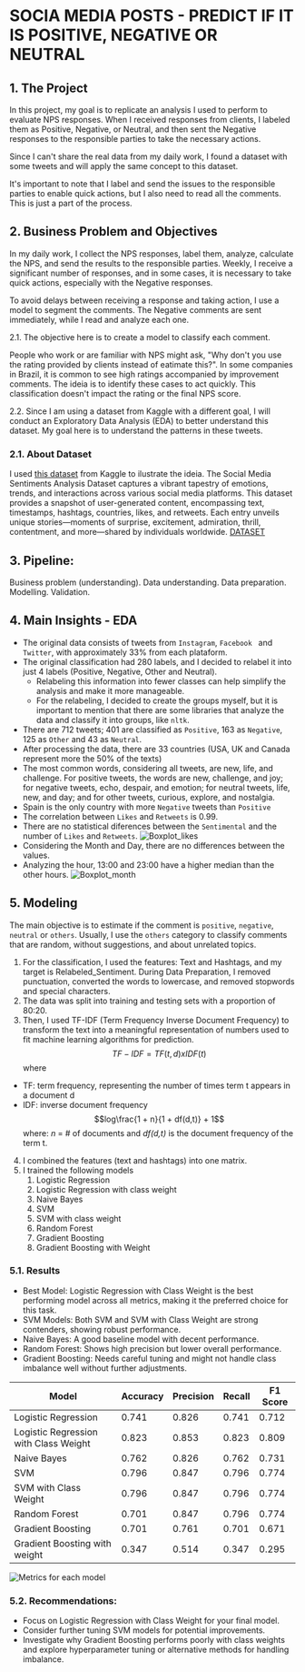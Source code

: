 # SOCIA MEDIA POSTS - PREDICT IF IT IS POSITIVE, NEGATIVE OR NEUTRAL

## 1. The Project

In this project, my goal is to replicate an analysis I used to perform to evaluate NPS responses. When I received responses from clients, I labeled them as Positive, Negative, or Neutral, and then sent the Negative responses to the responsible parties to take the necessary actions.

Since I can't share the real data from my daily work, I found a dataset with some tweets and will apply the same concept to this dataset.

It's important to note that I label and send the issues to the responsible parties to enable quick actions, but I also need to read all the comments. This is just a part of the process.


 
## 2. Business Problem and Objectives
In my daily work, I collect the NPS responses, label them, analyze, calculate the NPS, and send the results to the responsible parties. Weekly, I receive a significant number of responses, and in some cases, it is necessary to take quick actions, especially with the Negative responses.

To avoid delays between receiving a response and taking action, I use a model to segment the comments. The Negative comments are sent immediately, while I read and analyze each one.

2.1. The objective here is to create a model to classify each comment.

People who work or are familiar with NPS might ask,  "Why don't you use the rating provided by clients instead of eatimate this?". In some companies in Brazil, it is common to see high ratings accompanied by improvement comments. The ideia is to identify these cases to act quickly. This classification doesn't impact the rating or the final NPS score.

2.2. Since I am using a dataset from Kaggle with a different goal, I will conduct an Exploratory Data Analysis (EDA) to better understand this dataset. My goal here is to understand the patterns in these tweets.

### 2.1. About Dataset

I used [this dataset](https://www.kaggle.com/datasets/kashishparmar02/social-media-sentiments-analysis-dataset) from Kaggle to ilustrate the ideia.
The Social Media Sentiments Analysis Dataset captures a vibrant tapestry of emotions, trends, and interactions across various social media platforms. This dataset provides a snapshot of user-generated content, encompassing text, timestamps, hashtags, countries, likes, and retweets. Each entry unveils unique stories—moments of surprise, excitement, admiration, thrill, contentment, and more—shared by individuals worldwide. [DATASET](https://www.kaggle.com/datasets/kashishparmar02/social-media-sentiments-analysis-dataset)

## 3. Pipeline:

Business problem (understanding).
Data understanding.
Data preparation.
Modelling.
Validation.


## 4. Main Insights - EDA

- The original data consists of tweets from `Instagram`, `Facebook ` and `Twitter`, with approximately 33% from each plataform.
- The original classification had 280 labels, and I decided to relabel it into just 4 labels (Positive, Negative, Other and Neutral).
    - Relabeling this information into fewer classes can help simplify the analysis and make it more manageable.
    - For the relabeling, I decided to create the groups myself, but it is important to mention that there are some libraries that analyze the data and classify it into groups, like `nltk`.
- There are 712 tweets; 401 are classified as `Positive`, 163 as `Negative`, 125 as `Other` and 43 as `Neutral`.
- After processing the data, there are 33 countries (USA, UK and Canada represent more the 50% of the texts)
- The most common words, considering all tweets, are new, life, and challenge. For positive tweets, the words are new, challenge, and joy; for negative tweets, echo, despair, and emotion; for neutral tweets, life, new, and day; and for other tweets, curious, explore, and nostalgia.
- Spain is the only country with more `Negative` tweets than `Positive`
- The correlation between `Likes` and `Retweets` is 0.99.
- There are no statistical diferences between the `Sentimental` and the number of `Likes` and `Retweets`.
![Boxplot_likes](https://github.com/mateusengq/SOCIA_MEDIA_POSTS/blob/main/GRAPHS/BOXPLOT_LIKES_SENTIMENT.png)
- Considering the Month and Day, there are no differences between the values.
- Analyzing the hour, 13:00 and 23:00 have a higher median than the other hours.
![Boxplot_month](https://github.com/mateusengq/SOCIA_MEDIA_POSTS/blob/main/GRAPHS/boxplot_likes_month.png)

## 5. Modeling
The main objective is to estimate if the comment is `positive`, `negative`, `neutral` or `others`. Usually, I use the `others` category to classify comments that are random, without suggestions, and about unrelated topics.

1. For the classification, I used the features: Text and Hashtags, and my target is Relabeled_Sentiment. During Data Preparation, I removed punctuation, converted the words to lowercase, and removed stopwords and special characters.
2. The data was split into training and testing sets with a proportion of 80:20.
3. Then, I used TF-IDF (Term Frequency Inverse Document Frequency) to transform the text into a meaningful representation of numbers used to fit machine learning algorithms for prediction.
$$ TF - IDF = TF(t,d) x IDF(t) $$
where 
- TF: term frequency, representing the number of times term t appears in a document d
- IDF: inverse document frequency
            $$log\frac{1 + n}{1 + df(d,t)} + 1$$
where: *n* = # of documents and *df(d,t)* is the document frequency of the term t.
4. I combined the features (text and hashtags) into one matrix.
5. I trained the following models
   1. Logistic Regression
   2. Logistic Regression with class weight
   3. Naive Bayes
   4. SVM
   5. SVM with class weight
   6. Random Forest
   7. Gradient Boosting
   8. Gradient Boosting with Weight


### 5.1. Results


- Best Model: Logistic Regression with Class Weight is the best performing model across all metrics, making it the preferred choice for this task.
- SVM Models: Both SVM and SVM with Class Weight are strong contenders, showing robust performance.
- Naive Bayes: A good baseline model with decent performance.
- Random Forest: Shows high precision but lower overall performance.
- Gradient Boosting: Needs careful tuning and might not handle class imbalance well without further adjustments.

| Model                               | Accuracy | Precision | Recall | F1 Score |
|-------------------------------------|----------|-----------|--------|----------|
| Logistic Regression                 | 0.741    | 0.826     | 0.741  | 0.712    |
| Logistic Regression with Class Weight | 0.823    | 0.853     | 0.823  | 0.809    |
| Naive Bayes                         | 0.762    | 0.826     | 0.762  | 0.731    |
| SVM                                 | 0.796    | 0.847     | 0.796  | 0.774    |
| SVM with Class Weight               | 0.796    | 0.847     | 0.796  | 0.774    |
| Random Forest                       | 0.701    | 0.847     | 0.796  | 0.774    |
| Gradient Boosting                   | 0.701    | 0.761     | 0.701  | 0.671    |
| Gradient Boosting with weight       | 0.347    | 0.514     | 0.347  | 0.295    |


![Metrics for each model](https://github.com/mateusengq/SOCIA_MEDIA_POSTS/blob/main/GRAPHS/results.png)

### 5.2. Recommendations:
- Focus on Logistic Regression with Class Weight for your final model.
- Consider further tuning SVM models for potential improvements.
- Investigate why Gradient Boosting performs poorly with class weights and explore hyperparameter tuning or alternative methods for handling imbalance.